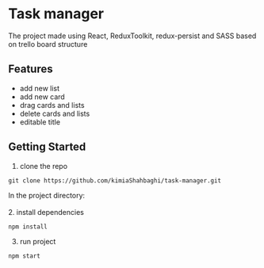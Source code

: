 # Task manager

The project made using React, ReduxToolkit, redux-persist and SASS based on trello board structure

## Features

- add new list
- add new card
- drag cards and lists
- delete cards and lists
- editable title

## Getting Started

1. clone the repo

```
git clone https://github.com/kimiaShahbaghi/task-manager.git
```

In the project directory: <br/><br/> 2. install dependencies

```
npm install
```

3. run project

```
npm start
```
